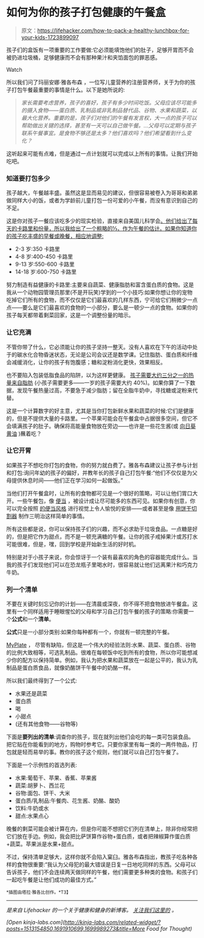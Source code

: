 # 如何为你的孩子打包健康的午餐盒

> 原文：<https://lifehacker.com/how-to-pack-a-healthy-lunchbox-for-your-kids-1723899097>

孩子们的盒饭有一项重要的工作要做:它必须能填饱他们的肚子，足够开胃而不会被扔进垃圾桶，足够健康而不会有那种果汁和夹馅面包的罪恶感。

Watch

所以我们问了玛丽安娜·雅各布森 ，一位写儿童营养的注册营养师，关于为你的孩子打包午餐最重要的事情是什么。以下是她所说的:

> *家长需要考虑营养，孩子的喜好，孩子有多少时间吃饭。父母应该尽可能多的摄入食物——蛋白质、乳制品或非乳制品替代品、谷物、水果和蔬菜，以最大化营养。重要的是，孩子们对他们的午餐有发言权，大一点的孩子可以帮助做出关键的选择，甚至有一天可以自己做午餐。…父母可以定期与孩子联系午餐事宜。是食物不够还是太多？他们喜欢吗？他们希望看到什么变化？*

这听起来可能有点难，但是通过一点计划就可以完成以上所有的事情。让我们开始吃吧。

### 知道要打包多少

孩子越大，午餐越丰盛。虽然这是显而易见的建议，但很容易被卷入为哥哥和弟弟做同样大小的饭，或者为学龄前儿童打包一份可爱的小午餐，而没有意识到自己的不足。

这是你对孩子一餐应该吃多少的现实检验，直接来自美国儿科学会[。他们给出了每天的卡路里和份量，所以我给出了一个粗略的⅓，作为午餐的估计。如果你知道你的孩子吃丰盛的早餐或晚餐，相应地调整:](http://pediatrics.aappublications.org/content/117/2/544/T3.full)

*   2-3 岁:350 卡路里
*   4-8 岁:400-450 卡路里
*   9-13 岁:550-600 卡路里
*   14-18 岁:600-750 卡路里

努力制造有益健康的卡路里:主要来自蔬菜、健康脂肪和富含蛋白质的食物。这是我从一个动物园管理员那里(不是开玩笑)学到的一个小技巧:如果你想让你的宠物吃掉它们所有的食物，而不仅仅是它们最喜欢的几样东西，宁可给它们稍微少一点点——要么是它们最喜欢的食物的一小部分，要么是一顿少一点的食物。如果你的孩子每天都带着剩菜回家，这是一个调整份量的暗示。

### 让它充满

不管你带了什么，它必须能让你的孩子坚持一整天。没有人喜欢在下午的活动中处于的碳水化合物昏迷状态，无论是公司会议还是数学课。记住脂肪、蛋白质和纤维会减缓消化，让你的孩子有饱腹感；糖和淀粉消化更快，效果相反。

也不要陷入包装低脂食品的陷阱，以为这样更健康。 [孩子需要大约三分之一的热量来自脂肪](http://www.raisehealthyeaters.com/2011/07/kids-nutrition-part-3-dietary-fat-for-children-are-we-missing-the-mark/) (小孩子需要更多——一岁的孩子需要大约 40%)。如果你算了一下数据，发现午餐热量过高，不要急于减少脂肪；留在全脂牛奶中，寻找糖或淀粉来代替。

这是一个计算数字的好主意，尤其是当你打包新鲜水果和蔬菜的时候:它们是健康的，但是不提供大量的卡路里。一个苹果可能会在午餐盒中占据很多空间，但它不会填满孩子的肚子。确保将高能量食物放在旁边——也许是一些花生酱(或 [向日葵黄油](https://en.wikipedia.org/wiki/Sunflower_butter) )蘸着吃？

### 让它开胃

如果孩子不想吃你打包的食物，你的努力就白费了。雅各布森建议让孩子参与计划和打包:询问年幼的孩子的偏好，并教年长的孩子自己打包午餐:“他们不仅仅是为父母提供休息时间——他们正在学习如何一起做饭。”

当他们打开午餐盒时，让所有的食物都可见是一个很好的策略，可以让他们胃口大开。一些午餐包，像 [便当](http://bentology.net/) ，被设计成让尽可能多的东西可见。如果你有创意，你可以完全按照 [的便当风格](https://en.wikipedia.org/wiki/Bento) 进行视觉上令人愉悦的安排——或者甚至是像 [用饼干切割器](https://www.pinterest.com/explore/sandwich-cutters/) 制作三明治这样简单的事情。

所有这些都是说，你可以保持孩子们的兴趣，而不必求助于垃圾食品。一点糖是好的，但是把它作为甜点，而不是一顿充满糖的午餐。让你的孩子戒掉果汁或苏打水可能很难，但是，嘿，回到学校是开始新生活的好时机。

特别是对于小孩子来说，你会惊讶于一个装有最喜欢的角色的容器能完成什么。当我的孩子们发现他们可以在恐龙瓶子里喝水时，很容易就让他们远离果汁和巧克力牛奶。

### 列一个清单

不要在关键时刻忘记你的计划——在清晨或深夜，你不得不把食物放进午餐盒。这里有一个同样适用于睡眼惺忪的父母和学习自己打包午餐的孩子的策略:你需要一个**公式**和一个**清单**。

**公式**只是一小部分类别:如果你每种都有一个，你就有一顿完整的午餐。

[MyPlate](http://www.choosemyplate.gov/) ， [](http://www.choosemyplate.gov/)尽管有缺陷，但这是一个伟大的经验法则:水果、蔬菜、蛋白质、谷物的比例大致相等，可选乳制品。很难在每顿饭中吃到所有的食物，所以你可能想减少你的配方以保持简单。例如，我认为把水果和蔬菜放在一起是公平的，我认为乳制品是蛋白质食品，就像奶酪饼干午餐中的奶酪一样。

所以我们最终得到了一个公式:

*   水果还是蔬菜
*   蛋白质
*   喝
*   小甜点
*   (还有其他食物——谷物等)

下面是**要列出的清单**:调查你的孩子，现在就列出他们会吃的每一类可包装食品。把它贴在你能看到的地方，购物时参考它。只要你家里有每一类的一两件物品，打包就是轻而易举的事。教你的孩子这个规则，他们就可以自己打包午餐了。

下面是一个示例性的首选列表:

*   水果:葡萄干、苹果、香蕉、苹果酱
*   蔬菜:胡萝卜、西兰花
*   谷物:面包、饼干、大米
*   蛋白质/乳制品:午餐肉、花生酱、奶酪、酸奶
*   饮料:牛奶或水
*   甜点:水果点心

晚餐的剩菜可能会被计算在内，但是你可能不想把它们列在清单上，除非你经常把它们放在手边。例如，我会把比萨饼算作谷物+蛋白质，或者把辣椒算作蛋白质+蔬菜。苹果派是水果+甜点。

不过，保持清单足够大，这样你就不会陷入窠臼。雅各布森指出，教孩子吃各种各样的食物很重要:“我认为父母犯的最大错误是日复一日地吃同样的东西。父母可以告诉孩子，他们不会连续两天做同样的午餐，他们需要更多种类的食物。和孩子们一起吃午餐是让他们成功的最佳方式。”

<small>*插图由塔拉·雅各比创作。*T3】</small>

* * *

[](http://vitals.lifehacker.com/)**是来自 Lifehacker 的一个关于健康和健身的新博客。* [*关注我们这里的*](https://twitter.com/VitalsLH) *。**

*[Open *kinja-labs.com*](http://kinja-labs.com/related-widget/?posts=1513154850,1691910699,1699989273&title=More Food for Thought)*